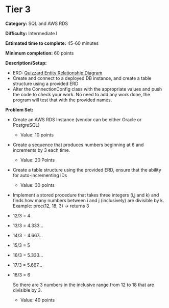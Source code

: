 # Tier 3

**Category:** SQL and AWS RDS

**Difficulty:** Intermediate I

**Estimated time to complete:** 45-60 minutes

**Minimum completion:** 60 points

**Description/Setup:**
  - ERD: [Quizzard Entity Relationship Diagram](https://revature-note-assets.s3.amazonaws.com/quizzard-erd.png)
  - Create and connect to a deployed DB instance, and create a table structure using a provided ERD
  - Alter the ConnectionConfig class with the appropriate values and push the code to check your work. No need to add any work done, the program will test that with the provided names.

**Problem Set:**
  - Create an AWS RDS Instance (vendor can be either Oracle or PostgreSQL)
    - Value: 10 points

  - Create a sequence that produces numbers beginning at 6 and increments by 3 each time.
    - Value: 20 Points

 - Create a table structure using the provided ERD, ensure that the ability for auto-incrementing IDs
    - Value: 30 points
	

  - Implement a stored procedure that takes three integers (i,j and k) and finds how many numbers between i and j (inclusively) are divisible by k. Example: proc(12, 18, 3) -> returns 3
 * 12/3 = 4
 * 13/3 = 4.333...
 * 14/3 = 4.667...
 * 15/3 = 5
 * 16/3 = 5.333...
 * 17/3 = 5.667...
 * 18/3 = 6

   So there are 3 numbers in the inclusive range from 12 to 18 that are divisible by 3.
    - Value: 40 points

